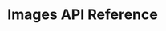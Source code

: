 ---
pcx_content_type: navigation
weight: 8
title: Images API Reference
external_link: /api/operations/cloudflare-images-list-images
_build:
  publishResources: false
  render: never
---